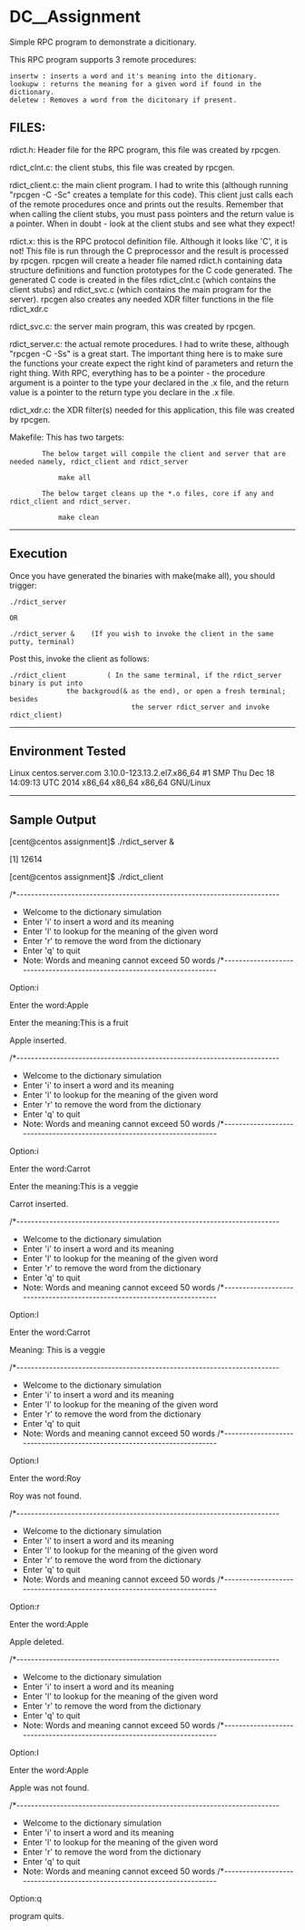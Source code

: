 # DC__Assignment

Simple RPC program to demonstrate a dicitionary.

This RPC program supports 3 remote procedures:

	insertw : inserts a word and it's meaning into the ditionary.
	lookupw : returns the meaning for a given word if found in the dictionary.
	deletew : Removes a word from the dicitonary if present.


FILES:
-----

rdict.h:            Header file for the RPC program, this file was created by rpcgen.

rdict_clnt.c:       the client stubs, this file was created by rpcgen.

rdict_client.c:     the main client program. I had to write this (although
			        running "rpcgen -C -Sc" creates a template for this code). 
			        This client just calls each of the remote procedures once and
			        prints out the results. Remember that when calling the client
			        stubs, you must pass pointers and the return value is a pointer.
			        When in doubt - look at the client stubs and see what they expect!

rdict.x:            this is the RPC protocol definition file. Although it looks like
			        'C', it is not! This file is run through the C preprocessor and
			        the result is processed by rpcgen. rpcgen will create a header
			        file named rdict.h containing data structure definitions and
			        function prototypes for the C code generated. The generated
			        C code is created in the files rdict_clnt.c (which contains the
			        client stubs) and rdict_svc.c (which contains the main program
			        for the server). rpcgen also creates any needed XDR filter functions
			        in the file rdict_xdr.c

rdict_svc.c:        the server main program, this was created by rpcgen.

rdict_server.c:     the actual remote procedures. I had to write these, 
			        although "rpcgen -C -Ss" is a great start. The important thing
			        here is to make sure the functions your create expect the
			        right kind of parameters and return the right thing. With RPC,
			        everything has to be a pointer - the procedure argument is 
			        a pointer to the type your declared in the .x file, and the 
			        return value is a pointer to the return type you declare in
			        the .x file.

rdict_xdr.c:        the XDR filter(s) needed for this application, this file
                    was created by rpcgen.

Makefile:           This has two targets:

			The below target will compile the client and server that are needed namely, rdict_client and rdict_server

				make all

			The below target cleans up the *.o files, core if any and rdict_client and rdict_server.

				make clean					




-----------------------------------------------------------------------------------------
Execution
-----------------------------------------------------------------------------------------

Once you have generated the binaries with make(make all), you should trigger:


	./rdict_server

	OR

	./rdict_server &	(If you wish to invoke the client in the same putty, terminal)

Post this, invoke the client as follows:


	./rdict_client          ( In the same terminal, if the rdict_server binary is put into 
				  the backgroud(& as the end), or open a fresh terminal; besides 
                                  the server rdict_server and invoke rdict_client)


--------------------------------------------------------------------------------------------
Environment Tested
--------------------------------------------------------------------------------------------
Linux centos.server.com 3.10.0-123.13.2.el7.x86_64 #1 SMP Thu Dec 18 14:09:13 UTC 2014 x86_64 x86_64 x86_64 GNU/Linux



--------------------------------------------------------------------------------------------
Sample Output
--------------------------------------------------------------------------------------------

[cent@centos assignment]$ ./rdict_server &

[1] 12614

[cent@centos assignment]$ ./rdict_client 


/*------------------------------------------------------------------------
* Welcome to the dictionary simulation
* Enter 'i' to insert a word and its meaning
* Enter 'l' to lookup for the meaning of the given word
* Enter 'r' to remove the word from the dictionary
* Enter 'q' to quit
* Note: Words and meaning cannot exceed 50 words
/*------------------------------------------------------------------------

Option:i

Enter the word:Apple

Enter the meaning:This is a fruit

Apple inserted.


/*------------------------------------------------------------------------
* Welcome to the dictionary simulation
* Enter 'i' to insert a word and its meaning
* Enter 'l' to lookup for the meaning of the given word
* Enter 'r' to remove the word from the dictionary
* Enter 'q' to quit
* Note: Words and meaning cannot exceed 50 words
/*------------------------------------------------------------------------

Option:i

Enter the word:Carrot

Enter the meaning:This is a veggie

Carrot inserted.


/*------------------------------------------------------------------------
* Welcome to the dictionary simulation
* Enter 'i' to insert a word and its meaning
* Enter 'l' to lookup for the meaning of the given word
* Enter 'r' to remove the word from the dictionary
* Enter 'q' to quit
* Note: Words and meaning cannot exceed 50 words
/*------------------------------------------------------------------------

Option:l

Enter the word:Carrot

Meaning: This is a veggie


/*------------------------------------------------------------------------
* Welcome to the dictionary simulation
* Enter 'i' to insert a word and its meaning
* Enter 'l' to lookup for the meaning of the given word
* Enter 'r' to remove the word from the dictionary
* Enter 'q' to quit
* Note: Words and meaning cannot exceed 50 words
/*------------------------------------------------------------------------

Option:l

Enter the word:Roy

Roy was not found.



/*------------------------------------------------------------------------
* Welcome to the dictionary simulation
* Enter 'i' to insert a word and its meaning
* Enter 'l' to lookup for the meaning of the given word
* Enter 'r' to remove the word from the dictionary
* Enter 'q' to quit
* Note: Words and meaning cannot exceed 50 words
/*------------------------------------------------------------------------

Option:r

Enter the word:Apple

Apple deleted.


/*------------------------------------------------------------------------
* Welcome to the dictionary simulation
* Enter 'i' to insert a word and its meaning
* Enter 'l' to lookup for the meaning of the given word
* Enter 'r' to remove the word from the dictionary
* Enter 'q' to quit
* Note: Words and meaning cannot exceed 50 words
/*------------------------------------------------------------------------

Option:l

Enter the word:Apple

Apple was not found.


/*------------------------------------------------------------------------
* Welcome to the dictionary simulation
* Enter 'i' to insert a word and its meaning
* Enter 'l' to lookup for the meaning of the given word
* Enter 'r' to remove the word from the dictionary
* Enter 'q' to quit
* Note: Words and meaning cannot exceed 50 words
/*------------------------------------------------------------------------

Option:q

program quits.


